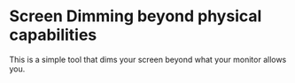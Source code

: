 # Screen Dimming beyond physical capabilities

This is a simple tool that dims your screen beyond what your monitor allows you.